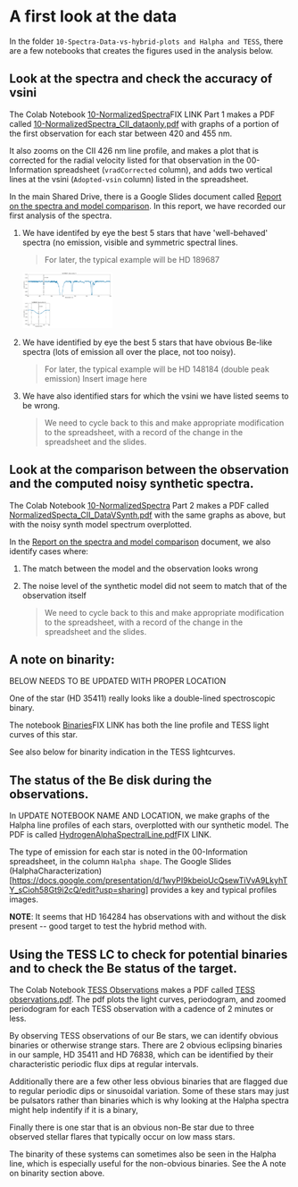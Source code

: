 # A first look at the data

In the folder `10-Spectra-Data-vs-hybrid-plots and Halpha and TESS`, there are a few notebooks that creates the figures used in the analysis below. 

## Look at the spectra and check the accuracy of vsini

The Colab Notebook [10-NormalizedSpectra]()FIX LINK Part 1 makes a PDF called [10-NormalizedSpectra_CII_dataonly.pdf](https://drive.google.com/file/d/12uQEITrQssGc2uVQjlkbxOn9OMSIWnii/view?usp=share_link) with graphs of a portion of the first observation for each star between 420 and 455 nm. 

It also zooms on the CII 426 nm line profile, and makes a plot that is corrected for the radial velocity listed for that observation in the 00-Information spreadsheet (`vradCorrected` column), and adds two vertical lines at the vsini (`Adopted-vsin` column) listed in the spreadsheet. 


In the main Shared Drive, there is a Google Slides document called [Report on the spectra and model comparison](https://docs.google.com/presentation/d/1lHtzSIiz-eaCwGxALbdUbKNwxVJCBCuztwmTjRraakA/edit?usp=sharing). In this report, we have recorded our first analysis of the spectra. 

1. We have identifed by eye the best 5 stars that have 'well-behaved' spectra (no emission, visible and symmetric spectral lines. 

	> For later, the typical example will be HD 189687 
	<img src="https://github.com/veropetit/BeStarsMiMeS/blob/master/DocumentationImages/NormalizedSpectra_CII_dataonly-HD189687.png" style="height: 100px"/>

2. We have identified by eye the best 5 stars that have obvious Be-like spectra (lots of emission all over the place, not too noisy). 

	> For later, the typical example will be HD 148184 (double peak emission)
	Insert image here

3. We have also identified stars for which the vsini we have listed seems to be wrong. 

	> We need to cycle back to this and make appropriate modification to the spreadsheet, with a record of the change in the spreadsheet and the slides. 
	
## Look at the comparison between the observation and the computed noisy synthetic spectra. 

The Colab Notebook [10-NormalizedSpectra]() Part 2 makes a PDF called [NormalizedSpecta_CII_DataVSynth.pdf](https://drive.google.com/file/d/1VhZMLk1IcdSYZOmOP7tYBC5F3YuT4-QH/view?usp=sharing) with the same graphs as above, but with the noisy synth model spectrum overplotted. 

In the [Report on the spectra and model comparison](https://docs.google.com/presentation/d/1lHtzSIiz-eaCwGxALbdUbKNwxVJCBCuztwmTjRraakA/edit?usp=sharing) document, we also identify cases where:

1. The match between the model and the observation looks wrong
2. The noise level of the synthetic model did not seem to match that of the observation itself

	> We need to cycle back to this and make appropriate modification to the spreadsheet, with a record of the change in the spreadsheet and the slides. 
	
## A note on binarity:

BELOW NEEDS TO BE UPDATED WITH PROPER LOCATION

One of the star (HD 35411) really looks like a double-lined spectroscopic binary. 

The notebook [Binaries]()FIX LINK has both the line profile and TESS light curves of this star.
	
See also below for binarity indication in the TESS lightcurves. 
	
## The status of the Be disk during the observations. 

In UPDATE NOTEBOOK NAME AND LOCATION, we make graphs of the Halpha line profiles of each stars, overplotted with our synthetic model. The PDF is called [HydrogenAlphaSpectralLine.pdf]()FIX LINK. 

The type of emission for each star is noted in the 00-Information spreadsheet, in the column `Halpha shape`. 
The Google Slides (HalphaCharacterization)[https://docs.google.com/presentation/d/1wyPI9kbeioUcQsewTiVvA9LkyhTY_sCioh58Gt9i2cQ/edit?usp=sharing] provides a key and typical profiles images. 

**NOTE**: It seems that HD 164284 has observations with and without the disk present -- good target to test the hybrid method with. 


## Using the TESS LC to check for potential binaries and to check the Be status of the target. 

The Colab Notebook [TESS Observations]() makes a PDF called [TESS observations.pdf](). The pdf plots the light curves, periodogram, and zoomed periodogram for each TESS observation with a cadence of 2 minutes or less. 

By observing TESS observations of our Be stars, we can identify obvious binaries or otherwise strange stars. There are 2 obvious eclipsing binaries in our sample, HD 35411 and HD 76838, which can be identified by their characteristic periodic flux dips at regular intervals. 

Additionally there are a few other less obvious binaries that are flagged due to regular periodic dips or sinusoidal variation. Some of these stars may just be pulsators rather than binaries which is why looking at the Halpha spectra might help indentify if it is a binary,

Finally there is one star that is an obvious non-Be star due to three observed stellar flares that typically occur on low mass stars.

The binarity of these systems can sometimes also be seen in the Halpha line, which is especially useful for the non-obvious binaries. See the A note on binarity section above.




